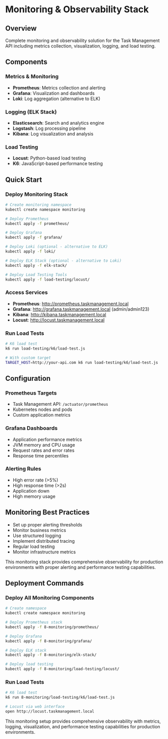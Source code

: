 # Monitoring & Observability Stack

## Overview
Complete monitoring and observability solution for the Task Management API including metrics collection, visualization, logging, and load testing.

## Components

### Metrics & Monitoring
- **Prometheus**: Metrics collection and alerting
- **Grafana**: Visualization and dashboards
- **Loki**: Log aggregation (alternative to ELK)

### Logging (ELK Stack)
- **Elasticsearch**: Search and analytics engine
- **Logstash**: Log processing pipeline
- **Kibana**: Log visualization and analysis

### Load Testing
- **Locust**: Python-based load testing
- **K6**: JavaScript-based performance testing

## Quick Start

### Deploy Monitoring Stack
```bash
# Create monitoring namespace
kubectl create namespace monitoring

# Deploy Prometheus
kubectl apply -f prometheus/

# Deploy Grafana
kubectl apply -f grafana/

# Deploy Loki (optional - alternative to ELK)
kubectl apply -f loki/

# Deploy ELK Stack (optional - alternative to Loki)
kubectl apply -f elk-stack/

# Deploy Load Testing Tools
kubectl apply -f load-testing/locust/
```

### Access Services
- **Prometheus**: http://prometheus.taskmanagement.local
- **Grafana**: http://grafana.taskmanagement.local (admin/admin123)
- **Kibana**: http://kibana.taskmanagement.local
- **Locust**: http://locust.taskmanagement.local

### Run Load Tests
```bash
# K6 load test
k6 run load-testing/k6/load-test.js

# With custom target
TARGET_HOST=http://your-api.com k6 run load-testing/k6/load-test.js
```

## Configuration

### Prometheus Targets
- Task Management API: `/actuator/prometheus`
- Kubernetes nodes and pods
- Custom application metrics

### Grafana Dashboards
- Application performance metrics
- JVM memory and CPU usage
- Request rates and error rates
- Response time percentiles

### Alerting Rules
- High error rate (>5%)
- High response time (>2s)
- Application down
- High memory usage

## Monitoring Best Practices
- Set up proper alerting thresholds
- Monitor business metrics
- Use structured logging
- Implement distributed tracing
- Regular load testing
- Monitor infrastructure metrics

This monitoring stack provides comprehensive observability for production environments with proper alerting and performance testing capabilities.


## Deployment Commands

### Deploy All Monitoring Components
```bash
# Create namespace
kubectl create namespace monitoring

# Deploy Prometheus stack
kubectl apply -f 8-monitoring/prometheus/

# Deploy Grafana
kubectl apply -f 8-monitoring/grafana/

# Deploy ELK stack
kubectl apply -f 8-monitoring/elk-stack/

# Deploy load testing
kubectl apply -f 8-monitoring/load-testing/locust/
```

### Run Load Tests
```bash
# K6 load test
k6 run 8-monitoring/load-testing/k6/load-test.js

# Locust via web interface
open http://locust.taskmanagement.local
```

This monitoring setup provides comprehensive observability with metrics, logging, visualization, and performance testing capabilities for production environments.

